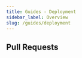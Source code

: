 ```yaml
---
title: Guides - Deployment
sidebar_label: Overview
slug: /guides/deployment
---
```


## Pull Requests
